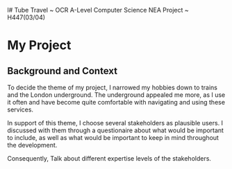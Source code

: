 l# Tube Travel ~ OCR A-Level Computer Science NEA Project ~ H447(03/04)

# My Project
## Background and Context
To decide the theme of my project, I narrowed my hobbies down to trains and the London underground. The underground appealed me more, as I use it often and have become quite comfortable with navigating and using these services. 

In support of this theme, I choose several stakeholders as plausible users. I discussed with them through a questionaire about what would be important to include, as well as what would be important to keep in mind throughout the development. 

Consequently,
Talk about different expertise levels of the stakeholders.